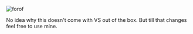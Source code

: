 ![forof](https://user-images.githubusercontent.com/4363170/121788365-baf8a380-cbdd-11eb-90b6-41cf1ce62cdd.gif)

No idea why this doesn't come with VS out of the box. But till that changes feel free to use mine.
